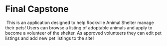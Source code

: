# Final Capstone
​
This is an application designed to help Rockville Animal Shelter manage their pets! Users can browse a listing of adoptable animals and apply to become a volunteer of the shelter. As approved volunteers they can edit pet listings and add new pet listings to the site!
